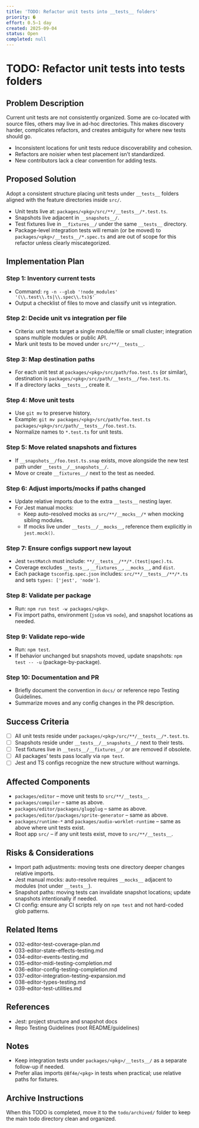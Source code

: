 ```yaml
---
title: 'TODO: Refactor unit tests into __tests__ folders'
priority: �
effort: 0.5–1 day
created: 2025-09-04
status: Open
completed: null
---
```


# TODO: Refactor unit tests into __tests__ folders

## Problem Description

Current unit tests are not consistently organized. Some are co-located with source files, others may live in ad-hoc directories. This makes discovery harder, complicates refactors, and creates ambiguity for where new tests should go.

- Inconsistent locations for unit tests reduce discoverability and cohesion.
- Refactors are noisier when test placement isn’t standardized.
- New contributors lack a clear convention for adding tests.

## Proposed Solution

Adopt a consistent structure placing unit tests under `__tests__` folders aligned with the feature directories inside `src/`.

- Unit tests live at: `packages/<pkg>/src/**/__tests__/*.test.ts`.
- Snapshots live adjacent in `__snapshots__/`.
- Test fixtures live in `__fixtures__/` under the same `__tests__` directory.
- Package-level integration tests will remain (or be moved) to `packages/<pkg>/__tests__/*.spec.ts` and are out of scope for this refactor unless clearly miscategorized.

## Implementation Plan

### Step 1: Inventory current tests
- Command: `rg -n --glob '!node_modules' '(\\.test\\.ts|\\.spec\\.ts)$'`
- Output a checklist of files to move and classify unit vs integration.

### Step 2: Decide unit vs integration per file
- Criteria: unit tests target a single module/file or small cluster; integration spans multiple modules or public API.
- Mark unit tests to be moved under `src/**/__tests__`.

### Step 3: Map destination paths
- For each unit test at `packages/<pkg>/src/path/foo.test.ts` (or similar), destination is `packages/<pkg>/src/path/__tests__/foo.test.ts`.
- If a directory lacks `__tests__`, create it.

### Step 4: Move unit tests
- Use `git mv` to preserve history.
- Example: `git mv packages/<pkg>/src/path/foo.test.ts packages/<pkg>/src/path/__tests__/foo.test.ts`.
- Normalize names to `*.test.ts` for unit tests.

### Step 5: Move related snapshots and fixtures
- If `__snapshots__/foo.test.ts.snap` exists, move alongside the new test path under `__tests__/__snapshots__/`.
- Move or create `__fixtures__/` next to the test as needed.

### Step 6: Adjust imports/mocks if paths changed
- Update relative imports due to the extra `__tests__` nesting layer.
- For Jest manual mocks:
  - Keep auto-resolved mocks as `src/**/__mocks__/*` when mocking sibling modules.
  - If mocks live under `__tests__/__mocks__`, reference them explicitly in `jest.mock()`.

### Step 7: Ensure configs support new layout
- Jest `testMatch` must include: `**/__tests__/**/*.(test|spec).ts`.
- Coverage excludes `__tests__`, `__fixtures__`, `__mocks__`, and `dist`.
- Each package `tsconfig.spec.json` includes: `src/**/__tests__/**/*.ts` and sets `types: ['jest', 'node']`.

### Step 8: Validate per package
- Run: `npm run test -w packages/<pkg>`.
- Fix import paths, environment (`jsdom` vs `node`), and snapshot locations as needed.

### Step 9: Validate repo-wide
- Run: `npm test`.
- If behavior unchanged but snapshots moved, update snapshots: `npm test -- -u` (package-by-package).

### Step 10: Documentation and PR
- Briefly document the convention in `docs/` or reference repo Testing Guidelines.
- Summarize moves and any config changes in the PR description.

## Success Criteria

- [ ] All unit tests reside under `packages/<pkg>/src/**/__tests__/*.test.ts`.
- [ ] Snapshots reside under `__tests__/__snapshots__/` next to their tests.
- [ ] Test fixtures live in `__tests__/__fixtures__/` or are removed if obsolete.
- [ ] All packages’ tests pass locally via `npm test`.
- [ ] Jest and TS configs recognize the new structure without warnings.

## Affected Components

- `packages/editor` – move unit tests to `src/**/__tests__`.
- `packages/compiler` – same as above.
- `packages/editor/packages/glugglug` – same as above.
- `packages/editor/packages/sprite-generator` – same as above.
- `packages/runtime-*` and `packages/audio-worklet-runtime` – same as above where unit tests exist.
- Root app `src/` – if any unit tests exist, move to `src/**/__tests__`.

## Risks & Considerations

- Import path adjustments: moving tests one directory deeper changes relative imports.
- Jest manual mocks: auto-resolve requires `__mocks__` adjacent to modules (not under `__tests__`).
- Snapshot paths: moving tests can invalidate snapshot locations; update snapshots intentionally if needed.
- CI config: ensure any CI scripts rely on `npm test` and not hard-coded glob patterns.

## Related Items

- 032-editor-test-coverage-plan.md
- 033-editor-state-effects-testing.md
- 034-editor-events-testing.md
- 035-editor-midi-testing-completion.md
- 036-editor-config-testing-completion.md
- 037-editor-integration-testing-expansion.md
- 038-editor-types-testing.md
- 039-editor-test-utilities.md

## References

- Jest: project structure and snapshot docs
- Repo Testing Guidelines (root README/guidelines)

## Notes

- Keep integration tests under `packages/<pkg>/__tests__/` as a separate follow-up if needed.
- Prefer alias imports `@8f4e/<pkg>` in tests when practical; use relative paths for fixtures.

## Archive Instructions

When this TODO is completed, move it to the `todo/archived/` folder to keep the main todo directory clean and organized.
